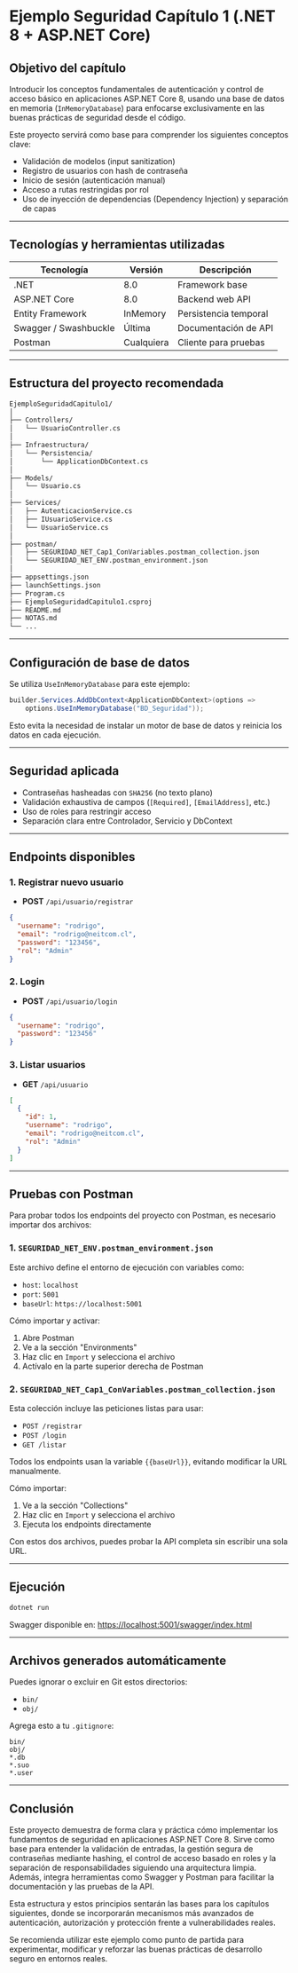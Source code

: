 
# Ejemplo Seguridad Capítulo 1 (.NET 8 + ASP.NET Core)

## Objetivo del capítulo

Introducir los conceptos fundamentales de autenticación y control de acceso básico en aplicaciones ASP.NET Core 8, usando una base de datos en memoria (`InMemoryDatabase`) para enfocarse exclusivamente en las buenas prácticas de seguridad desde el código.

Este proyecto servirá como base para comprender los siguientes conceptos clave:

- Validación de modelos (input sanitization)
- Registro de usuarios con hash de contraseña
- Inicio de sesión (autenticación manual)
- Acceso a rutas restringidas por rol
- Uso de inyección de dependencias (Dependency Injection) y separación de capas

---

## Tecnologías y herramientas utilizadas

| Tecnología       | Versión     | Descripción |
|------------------|-------------|-------------|
| .NET             | 8.0         | Framework base |
| ASP.NET Core     | 8.0         | Backend web API |
| Entity Framework | InMemory    | Persistencia temporal |
| Swagger / Swashbuckle | Última | Documentación de API |
| Postman          | Cualquiera  | Cliente para pruebas |

---

## Estructura del proyecto recomendada

```bash
EjemploSeguridadCapitulo1/
│
├── Controllers/
│   └── UsuarioController.cs
│
├── Infraestructura/
│   └── Persistencia/
│       └── ApplicationDbContext.cs
│
├── Models/
│   └── Usuario.cs
│
├── Services/
│   ├── AutenticacionService.cs
│   ├── IUsuarioService.cs
│   └── UsuarioService.cs
│
├── postman/
│   ├── SEGURIDAD_NET_Cap1_ConVariables.postman_collection.json
│   └── SEGURIDAD_NET_ENV.postman_environment.json
│
├── appsettings.json
├── launchSettings.json
├── Program.cs
├── EjemploSeguridadCapitulo1.csproj
├── README.md
├── NOTAS.md
└── ...
```

---

## Configuración de base de datos

Se utiliza `UseInMemoryDatabase` para este ejemplo:

```csharp
builder.Services.AddDbContext<ApplicationDbContext>(options =>
    options.UseInMemoryDatabase("BD_Seguridad"));
```

Esto evita la necesidad de instalar un motor de base de datos y reinicia los datos en cada ejecución.

---

## Seguridad aplicada

- Contraseñas hasheadas con `SHA256` (no texto plano)
- Validación exhaustiva de campos (`[Required]`, `[EmailAddress]`, etc.)
- Uso de roles para restringir acceso
- Separación clara entre Controlador, Servicio y DbContext

---

## Endpoints disponibles

### 1. Registrar nuevo usuario

- **POST** `/api/usuario/registrar`

```json
{
  "username": "rodrigo",
  "email": "rodrigo@neitcom.cl",
  "password": "123456",
  "rol": "Admin"
}
```

### 2. Login

- **POST** `/api/usuario/login`

```json
{
  "username": "rodrigo",
  "password": "123456"
}
```

### 3. Listar usuarios

- **GET** `/api/usuario`

```json
[
  {
    "id": 1,
    "username": "rodrigo",
    "email": "rodrigo@neitcom.cl",
    "rol": "Admin"
  }
]
```

---

## Pruebas con Postman

Para probar todos los endpoints del proyecto con Postman, es necesario importar dos archivos:

### 1. `SEGURIDAD_NET_ENV.postman_environment.json`

Este archivo define el entorno de ejecución con variables como:

- `host`: `localhost`
- `port`: `5001`
- `baseUrl`: `https://localhost:5001`

Cómo importar y activar:

1. Abre Postman
2. Ve a la sección "Environments"
3. Haz clic en `Import` y selecciona el archivo
4. Actívalo en la parte superior derecha de Postman

### 2. `SEGURIDAD_NET_Cap1_ConVariables.postman_collection.json`

Esta colección incluye las peticiones listas para usar:

- `POST /registrar`
- `POST /login`
- `GET /listar`

Todos los endpoints usan la variable `{{baseUrl}}`, evitando modificar la URL manualmente.

Cómo importar:

1. Ve a la sección "Collections"
2. Haz clic en `Import` y selecciona el archivo
3. Ejecuta los endpoints directamente

Con estos dos archivos, puedes probar la API completa sin escribir una sola URL.

---

## Ejecución

```bash
dotnet run
```

Swagger disponible en: [https://localhost:5001/swagger/index.html](https://localhost:5001/swagger/index.html)

---

## Archivos generados automáticamente

Puedes ignorar o excluir en Git estos directorios:

- `bin/`
- `obj/`

Agrega esto a tu `.gitignore`:

```
bin/
obj/
*.db
*.suo
*.user
```

---

## Conclusión

Este proyecto demuestra de forma clara y práctica cómo implementar los fundamentos de seguridad en aplicaciones ASP.NET Core 8.
Sirve como base para entender la validación de entradas, la gestión segura de contraseñas mediante hashing, el control de acceso basado en roles y la separación de responsabilidades siguiendo una arquitectura limpia.
Además, integra herramientas como Swagger y Postman para facilitar la documentación y las pruebas de la API.

Esta estructura y estos principios sentarán las bases para los capítulos siguientes, donde se incorporarán mecanismos más avanzados de autenticación, autorización y protección frente a vulnerabilidades reales.

Se recomienda utilizar este ejemplo como punto de partida para experimentar, modificar y reforzar las buenas prácticas de desarrollo seguro en entornos reales.
